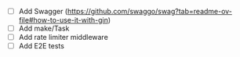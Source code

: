 - [ ] Add Swagger (https://github.com/swaggo/swag?tab=readme-ov-file#how-to-use-it-with-gin)
- [ ] Add make/Task
- [ ] Add rate limiter middleware
- [ ] Add E2E tests
